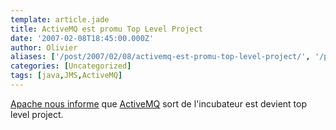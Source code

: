 ```yaml
---
template: article.jade
title: ActiveMQ est promu Top Level Project
date: '2007-02-08T18:45:00.000Z'
author: Olivier
aliases: ['/post/2007/02/08/activemq-est-promu-top-level-project/', '/post/2007/02/08/activemq-est-promu-top-level-project/']
categories: [Uncategorized]
tags: [java,JMS,ActiveMQ]
---
```


<p><a href="http://www.apachenews.org/archives/000937.html">Apache nous informe</a> que <a href="http://activemq.apache.org">ActiveMQ</a> sort de l'incubateur est devient top level project.</p>